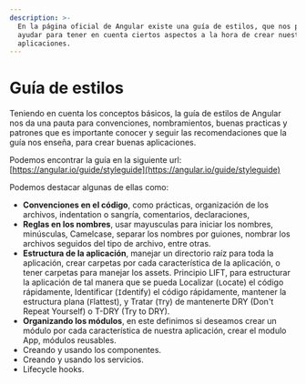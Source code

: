```yaml
---
description: >-
  En la página oficial de Angular existe una guía de estilos, que nos puede
  ayudar para tener en cuenta ciertos aspectos a la hora de crear nuestras
  aplicaciones.
---
```


# Guía de estilos

Teniendo en cuenta los conceptos básicos, la guía de estilos de Angular  nos da una pauta para convenciones, nombramientos, buenas practicas y patrones que es importante conocer y seguir las recomendaciones que la guía nos enseña, para crear buenas aplicaciones.

Podemos encontrar la guía en la siguiente url: [https://angular.io/guide/styleguide](https://angular.io/guide/styleguide)

Podemos destacar algunas de ellas como:

* **Convenciones en el código**, como prácticas, organización de los archivos, indentation o sangría, comentarios, declaraciones, 
* **Reglas en los nombres**, usar mayusculas para iniciar los nombres, minúsculas, Camelcase, separar los nombres por guiones, nombrar los archivos seguidos del tipo de archivo, entre otras. 
* **Estructura de la aplicación**, manejar un directorio raíz para toda la aplicación, crear carpetas por cada característica de la aplicación, o tener carpetas para manejar los assets. Principio LIFT, para estructurar la aplicación de tal manera que se pueda Localizar \(`L`ocate\) el código rápidamente, Identificar \(`I`dentify\) el código rápidamente, mantener la estructura plana \(`F`lattest\), y Tratar \(`T`ry\) de mantenerte DRY \(Don't Repeat Yourself\) o T-DRY \(Try to DRY\). 
* **Organizando los módulos**, en este definimos si deseamos crear un módulo por cada característica de nuestra aplicación, crear el modulo App, módulos reusables.
* Creando y usando los componentes.
* Creando y usando los servicios.
* Lifecycle hooks.





